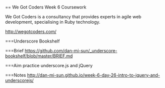 == We Got Coders Week 6 Coursework 

We Got Coders is a consultancy that provides experts in agile web development, specialising in Ruby technology.

http://wegotcoders.com/

===Underscore Bookshelf

===Brief
https://github.com/dan-mi-sun/_underscore-bookshelf/blob/master/BRIEF.md

===Aim
practice underscore.js and jQuery

===Notes
http://dan-mi-sun.github.io/week-6-day-26-intro-to-jquery-and-underscorejs/

